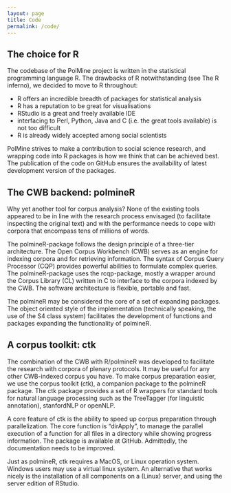```yaml
---
layout: page
title: Code
permalink: /code/
---
```


## The choice for R

The codebase of the PolMine project is written in the statistical programming language R. The drawbacks of R notwithstanding (see The R inferno), we decided to move to R throughout:
* R offers an incredible breadth of packages for statistical analysis
* R has a reputation to be great for visualisations
* RStudio is a great and freely available IDE
* interfacing to Perl, Python, Java and C (i.e. the great tools available) is not too difficult
* R is already widely accepted among social scientists

PolMine strives to make a contribution to social science research, and wrapping code into R packages is how we think that can be achieved best. The publication of the code on GitHub ensures the availability of latest development version of the packages.

## The CWB backend: polmineR

Why yet another tool for corpus analysis? None of the existing tools appeared to be in line with the research process envisaged (to facilitate inspecting the original text) and with the performance needs to cope with corpora that encompass tens of millions of words.

The polmineR-package follows the design principle of a three-tier architecture. The Open Corpus Workbench (CWB) serves as an engine for indexing corpora and for retrieving information. The syntax of Corpus Query Processor (CQP) provides powerful abilities to formulate complex queries. The polmineR-package uses the rcqp-package, mostly a wrapper around the Corpus Library (CL) written in C  to interface to the corpora indexed by the CWB.  The software architecture is flexible, portable and fast.

The polmineR may be considered the core of a set of expanding packages. The object oriented style of the implementation (technically speaking, the use of the S4 class system) facilitates the development of functions and packages expanding the functionality of polmineR.

## A corpus toolkit: ctk

The combination of the CWB with R/polmineR was developed to facilitate the research with corpora of plenary protocols. It may be useful for any other CWB-indexed corpus you have. To make corpus preparation easier, we use the corpus toolkit (ctk), a companion package to the polmineR package. The ctk package provides a set of R wrappers for standard tools for natural language processing such as the TreeTagger (for linguistic annotation), stanfordNLP or openNLP.

A core feature of ctk is the ability to speed up corpus preparation through parallelization. The core function is “dirApply”, to manage the parallel execution of a function for all files in a directory while showing progress information. The package is available at GitHub. Admittedly, the documentation needs to be improved.

Just as polmineR, ctk requires a MacOS, or Linux operation system. Windows users may use a virtual linux system. An alternative that works nicely is the installation of all components on a (Linux) server, and using the server edition of RStudio.
